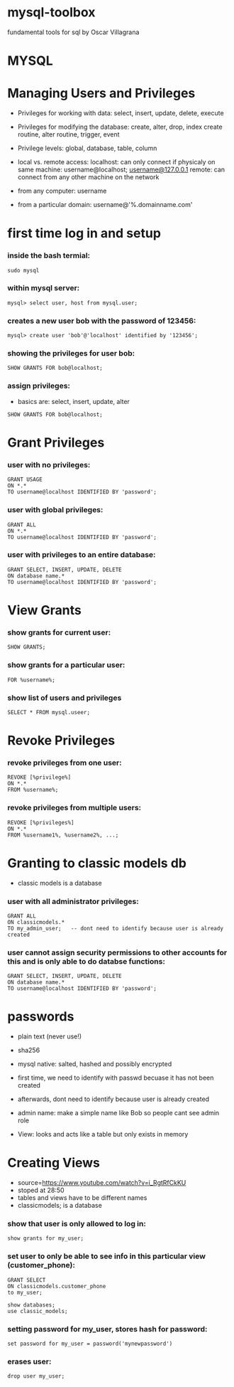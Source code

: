 # mysql-toolbox
fundamental tools for sql by Oscar Villagrana

# MYSQL

# Managing Users and Privileges

- Privileges for working with data:
    select, insert, update, delete, execute

- Privileges for modifying the database:
    create, alter, drop, index
    create routine, alter routine, trigger, event

- Privilege levels:
    global, database, table, column

- local vs. remote access:
    localhost: can only connect if physicaly on same machine:
    username@localhost; username@127.0.0.1
    remote: can connect from any other machine on the network

- from any computer:
    username

- from a particular domain:
    username@'%.domainname.com'

# first time log in and setup
### inside the bash termial:
```
sudo mysql
```
### within mysql server:
```
mysql> select user, host from mysql.user;
```
### creates a new user bob with the password of 123456:
```
mysql> create user 'bob'@'localhost' identified by '123456';
```
### showing the privileges for user bob:
```
SHOW GRANTS FOR bob@localhost;
```
### assign privileges:
- basics are: select, insert, update, alter
```
SHOW GRANTS FOR bob@localhost;
```


# Grant Privileges

### user with no privileges:
```
GRANT USAGE
ON *.*
TO username@localhost IDENTIFIED BY 'password';
```

### user with global privileges:
```
GRANT ALL
ON *.*
TO username@localhost IDENTIFIED BY 'password';
```

### user with privileges to an entire database:
```
GRANT SELECT, INSERT, UPDATE, DELETE
ON database name.*
TO username@localhost IDENTIFIED BY 'password';
```

# View Grants

### show grants for current user:
```
SHOW GRANTS;
```

### show grants for a particular user:
```
FOR %username%;
```

### show list of users and privileges
```
SELECT * FROM mysql.useer;
```

# Revoke Privileges

### revoke privileges from one user:
```
REVOKE [%privilege%]
ON *.*
FROM %username%;
```

### revoke privileges from multiple users:
```
REVOKE [%privileges%]
ON *.*
FROM %username1%, %username2%, ...;
```

# Granting to classic models db
- classic models is a database

### user with all administrator privileges:
```
GRANT ALL
ON classicmodels.*
TO my_admin_user;	-- dont need to identify because user is already created
```

### user cannot assign security permissions to other accounts for this and is only able to do databse functions:
```
GRANT SELECT, INSERT, UPDATE, DELETE
ON database name.*
TO username@localhost IDENTIFIED BY 'password';
```

# passwords

- plain text (never use!)
- sha256 
- mysql native: salted, hashed and possibly encrypted

- first time, we need to identify with passwd becuase it has not been created
- afterwards, dont need to identify because user is already created
- admin name: make a simple name like Bob so people cant see admin role
- View: looks and acts like a table but only exists in memory

# Creating Views

- source=https://www.youtube.com/watch?v=i_RgtRfCkKU
- stoped at 28:50
- tables and views have to be different names
- classicmodels; is a database

### show that user is only allowed to log in:
```
show grants for my_user; 
```

### set user to only be able to see info in this particular view (customer_phone):
```
GRANT SELECT
ON classicmodels.customer_phone
to my_user;
```
```
show databases;
use classic_models;
```
### setting password for my_user, stores hash for password:
```
set password for my_user = password('mynewpassword')
```
### erases user:
```
drop user my_user;
```

